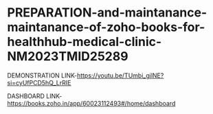 # PREPARATION-and-maintanance-maintanance-of-zoho-books-for-healthhub-medical-clinic-NM2023TMID25289

DEMONSTRATION LINK-https://youtu.be/TUmbi_gjlNE?si=cyUfPCD5hQ_LrRIE

DASHBOARD LINK-https://books.zoho.in/app/60023112493#/home/dashboard
